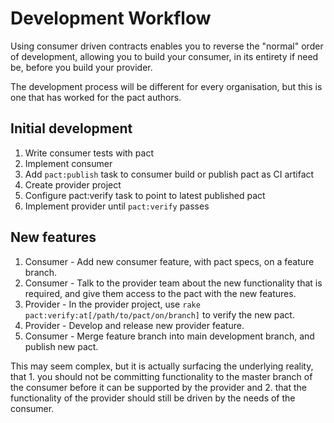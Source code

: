 # Development Workflow

Using consumer driven contracts enables you to reverse the "normal" order of development, allowing you to build your consumer, in its entirety if need be, before you build your provider.

The development process will be different for every organisation, but this is one that has worked for the pact authors.

## Initial development
1. Write consumer tests with pact
1. Implement consumer 
1. Add `pact:publish` task to consumer build or publish pact as CI artifact
1. Create provider project
1. Configure pact:verify task to point to latest published pact
1. Implement provider until `pact:verify` passes

## New features

1. Consumer - Add new consumer feature, with pact specs, on a feature branch.
1. Consumer - Talk to the provider team about the new functionality that is required, and give them access to the pact with the new features.
1. Provider - In the provider project, use `rake pact:verify:at[/path/to/pact/on/branch]` to verify the new pact.
1. Provider - Develop and release new provider feature.
1. Consumer - Merge feature branch into main development branch, and publish new pact.

This may seem complex, but it is actually surfacing the underlying reality, that 1. you should not be committing functionality to the master branch of the consumer before it can be supported by the provider and 2. that the functionality of the provider should still be driven by the needs of the consumer.